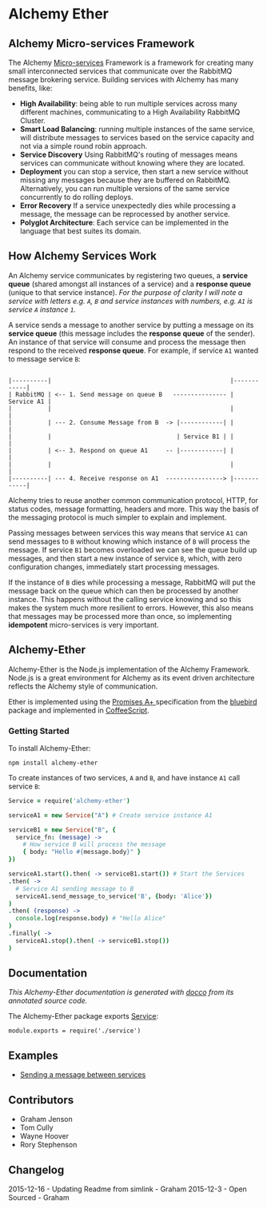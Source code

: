 # Alchemy Ether

## Alchemy Micro-services Framework

The Alchemy [Micro-services](http://martinfowler.com/articles/microservices.html) Framework is a framework for creating many small interconnected services that communicate over the RabbitMQ message brokering service. Building services with Alchemy has many benefits, like:

* **High Availability**: being able to run multiple services across many different machines, communicating to a High Availability RabbitMQ Cluster.
* **Smart Load Balancing**: running multiple instances of the same service, will distribute messages to services based on the service capacity and not via a simple round robin approach.
* **Service Discovery** Using RabbitMQ's routing of messages means services can communicate without knowing where they are located.
* **Deployment** you can stop a service, then start a new service without missing any messages because they are buffered on RabbitMQ. Alternatively, you can run multiple versions of the same service concurrently to do rolling deploys.
* **Error Recovery** If a service unexpectedly dies while processing a message, the message can be reprocessed by another service.
* **Polyglot Architecture**: Each service can be implemented in the language that best suites its domain.

## How Alchemy Services Work

An Alchemy service communicates by registering two queues, a **service queue** (shared amongst all instances of a service) and a **response queue** (unique to that service instance). *For the purpose of clarity I will note a service with letters e.g. `A`, `B` and service instances with numbers, e.g. `A1` is service `A` instance `1`.*

A service sends a message to another service by putting a message on its **service queue** (this message includes the **response queue** of the sender). An instance of that service will consume and process the message then respond to the received **response queue**. For example, if service `A1` wanted to message service `B`:

```

|----------|                                                  |------------|
| RabbitMQ | <-- 1. Send message on queue B   --------------- | Service A1 |
|          |                                                  |            |
|          | --- 2. Consume Message from B  -> |------------| |            |
|          |                                   | Service B1 | |            |
|          | <-- 3. Respond on queue A1     -- |------------| |            |
|          |                                                  |            |
|----------| --- 4. Receive response on A1  ----------------> |------------|
```

Alchemy tries to reuse another common communication protocol, HTTP, for status codes, message formatting, headers and more. This way the basis of the messaging protocol is much simpler to explain and implement.

Passing messages between services this way means that service `A1` can send messages to `B` without knowing which instance of `B` will process the message. If service `B1` becomes overloaded we can see the queue build up messages, and then start a new instance of service `B`, which, with zero configuration changes, immediately start processing messages.

If the instance of `B` dies while processing a message, RabbitMQ will put the message back on the queue which can then be processed by another instance. This happens without the calling service knowing and so this makes the system much more resilient to errors. However, this also means that messages may be processed more than once, so implementing **idempotent** micro-services is very important.

## Alchemy-Ether

Alchemy-Ether is the Node.js implementation of the Alchemy Framework. Node.js is a great environment for Alchemy as its event driven architecture reflects the Alchemy style of communication.

Ether is implemented using the [Promises A+ ](https://promisesaplus.com/) specification from the [bluebird](http://bluebirdjs.com/docs/getting-started.html) package and implemented in [CoffeeScript](http://coffeescript.org/).

### Getting Started

To install Alchemy-Ether:

```
npm install alchemy-ether
```

To create instances of two services, `A` and `B`, and have instance `A1` call service `B`:

```coffeescript
Service = require('alchemy-ether')

serviceA1 = new Service("A") # Create service instance A1

serviceB1 = new Service("B", {
  service_fn: (message) ->
    # How service B will process the message
    { body: "Hello #{message.body}" }
})

serviceA1.start().then( -> serviceB1.start()) # Start the Services
.then( ->
  # Service A1 sending message to B
  serviceA1.send_message_to_service('B', {body: 'Alice'})
)
.then( (response) ->
  console.log(response.body) # "Hello Alice"
)
.finally( ->
  serviceA1.stop().then( -> serviceB1.stop())
)
```

## Documentation

*This Alchemy-Ether documentation is generated with [docco](https://jashkenas.github.io/docco/) from its annotated source code.*

The Alchemy-Ether package exports [Service](./docs/src/service.html):

    module.exports = require('./service')

## Examples

* [Sending a message between services](./docs/examples/example_1_send_message.html)

## Contributors

* Graham Jenson
* Tom Cully
* Wayne Hoover
* Rory Stephenson

## Changelog

2015-12-16 - Updating Readme from simlink  - Graham
2015-12-3  - Open Sourced  - Graham
